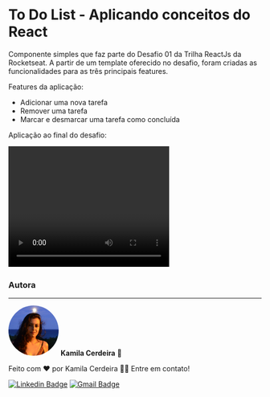 # To Do List - Aplicando conceitos do React

Componente simples que faz parte do Desafio 01 da Trilha ReactJs
da Rocketseat. A partir de um template oferecido no desafio, 
foram criadas as funcionalidades para as três principais features.  

Features da aplicação:

- Adicionar uma nova tarefa
- Remover uma tarefa
- Marcar e desmarcar uma tarefa como concluída

Aplicação ao final do desafio: 

<video width="320" height="240" autoplay>
  <source src="./src/images/challenge-toDo.mp4" type="video/mp4">
</video>

### Autora
---

 <img style="border-radius: 50%;" src="./src/images/kaka.jpg" width="100px;" alt="kcerdeira"/>
 <b>Kamila Cerdeira</b> 🚀

Feito com ❤️ por Kamila Cerdeira 👋🏽 Entre em contato!

[![Linkedin Badge](https://img.shields.io/badge/-Kamila-blue?style=flat-square&logo=Linkedin&logoColor=white&link=https://www.linkedin.com/in/kamila-cerdeira/)](https://www.linkedin.com/in/kamila-cerdeira/) 
[![Gmail Badge](https://img.shields.io/badge/-kcerdeira.mkt@gmail.com-c14438?style=flat-square&logo=Gmail&logoColor=white&link=mailto:kcerdeira.mkt@gmail.com)](mailto:kcerdeira.mkt@gmail.com)